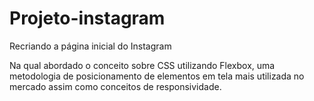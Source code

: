 # Projeto-instagram

Recriando a página inicial do Instagram

Na qual abordado o conceito sobre CSS utilizando Flexbox, uma metodologia de posicionamento de elementos em tela mais utilizada no mercado assim como conceitos de responsividade.

